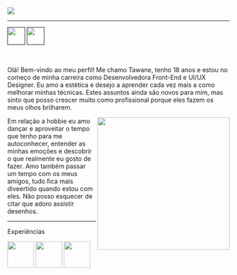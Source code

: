 <img src="https://cdn.discordapp.com/attachments/818953098520821832/865058696132689950/735918_3.png"/>

<hr>

<a href=""><img src="https://cdn.discordapp.com/attachments/818953098520821832/865059821660405770/unknown.png" width="40px"/></a>
<a href=""><img src="https://cdn.discordapp.com/attachments/818953098520821832/865059855126626314/unknown.png" width="40px"/></a>

</br>

Olá! Bem-vindo ao meu perfil! Me chamo Tawane, tenho 18 anos e estou no começo de minha carreira como Desenvolvedora Front-End e UI/UX Designer. Eu amo a estética e desejo a aprender cada vez mais a como melhorar 
minhas técnicas. Estes assuntos ainda são novos para mim, mas sinto que posso crescer muito como profissional porque eles fazem os meus olhos brilharem. 

<img src="https://cdn.discordapp.com/attachments/818953098520821832/865054366776033280/unknown.png" width="300px" align="right"/>

Em relação a hobbie eu amo dançar e aproveitar o tempo que tenho para me autoconhecer, entender as minhas emoções e descobrir o que realmente eu gosto de fazer. Amo também passar um tempo com os meus amigos, tudo fica mais diveertido quando estou com eles. Não posso esquecer de citar que adoro assistir desenhos.
</br>
<hr>

Experiências

<img src="https://cdn.discordapp.com/attachments/818953098520821832/865053812725121064/unknown.png" width="60px"/></a>
<img src="https://cdn.discordapp.com/attachments/818953098520821832/865053772140249119/unknown.png" width="60px"/><a/>
<img src="https://cdn.discordapp.com/attachments/818953098520821832/865053866805297162/unknown.png" width="60px"/><a/>
